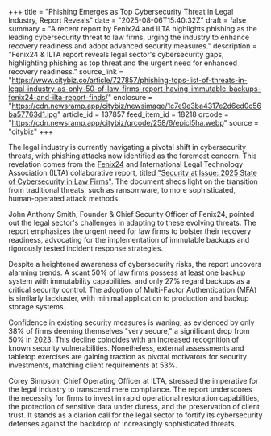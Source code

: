 +++
title = "Phishing Emerges as Top Cybersecurity Threat in Legal Industry, Report Reveals"
date = "2025-08-06T15:40:32Z"
draft = false
summary = "A recent report by Fenix24 and ILTA highlights phishing as the leading cybersecurity threat to law firms, urging the industry to enhance recovery readiness and adopt advanced security measures."
description = "Fenix24 & ILTA report reveals legal sector's cybersecurity gaps, highlighting phishing as top threat and the urgent need for enhanced recovery readiness."
source_link = "https://www.citybiz.co/article/727857/phishing-tops-list-of-threats-in-legal-industry-as-only-50-of-law-firms-report-having-immutable-backups-fenix24-and-ilta-report-finds/"
enclosure = "https://cdn.newsramp.app/citybiz/newsimage/1c7e9e3ba4317e2d6ed0c56ba57763d1.jpg"
article_id = 137857
feed_item_id = 18218
qrcode = "https://cdn.newsramp.app/citybiz/qrcode/258/6/epicl5ha.webp"
source = "citybiz"
+++

<p>The legal industry is currently navigating a pivotal shift in cybersecurity threats, with phishing attacks now identified as the foremost concern. This revelation comes from the <a href="https://fenix24.com" rel="nofollow" target="_blank">Fenix24</a> and International Legal Technology Association (ILTA) collaborative report, titled <a href="https://ilta.org" rel="nofollow" target="_blank">"Security at Issue: 2025 State of Cybersecurity in Law Firms"</a>. The document sheds light on the transition from traditional threats, such as ransomware, to more sophisticated, human-operated attack methods.</p><p>John Anthony Smith, Founder & Chief Security Officer of Fenix24, pointed out the legal sector's challenges in adapting to these evolving threats. The report emphasizes the urgent need for law firms to bolster their recovery readiness, advocating for the implementation of immutable backups and rigorously tested incident response strategies.</p><p>Despite a heightened awareness of cybersecurity risks, the report uncovers alarming trends. A scant 50% of law firms possess at least one backup system with immutability capabilities, and only 27% regard backups as a critical security control. The adoption of Multi-Factor Authentication (MFA) is similarly lackluster, with minimal application to production and backup storage systems.</p><p>Confidence in existing security measures is waning, as evidenced by only 38% of firms deeming themselves "very secure," a significant drop from 50% in 2023. This decline coincides with an increased recognition of known security vulnerabilities. Nonetheless, external assessments and tabletop exercises are gaining traction as pivotal motivators for security investments, matching client requirements at 53%.</p><p>Corey Simpson, Chief Operating Officer at ILTA, stressed the imperative for the legal industry to transcend mere compliance. The report underscores the necessity for firms to invest in rapid operational restoration capabilities, the protection of sensitive data under duress, and the preservation of client trust. It stands as a clarion call for the legal sector to fortify its cybersecurity defenses against the backdrop of increasingly sophisticated threats.</p>